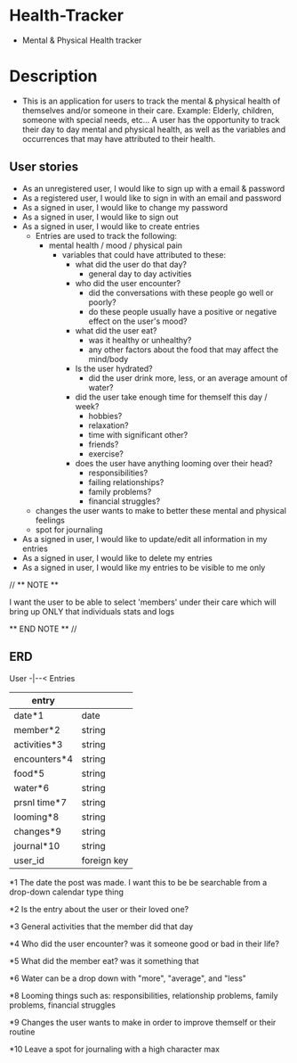 # Health-Tracker
- Mental & Physical Health tracker

# Description
- This is an application for users to track the mental & physical health of themselves and/or someone in their care. Example: Elderly, children, someone with special needs, etc... A user has the opportunity to track their day to day mental and physical health, as well as the variables and occurrences that may have attributed to their health.

## User stories

 - As an unregistered user, I would like to sign up with a email & password
 - As a registered user, I would like to sign in with an email and password
 - As a signed in user, I would like to change my password
 - As a signed in user, I would like to sign out
 - As a signed in user, I would like to create entries
     - Entries are used to track the following:
         - mental health / mood / physical pain
            - variables that could have attributed to these:
                - what did the user do that day?
                     - general day to day activities
                - who did the user encounter?
                     - did the conversations with these people go well or poorly?
                     - do these people usually have a positive or negative effect on the user's mood?
                - what did the user eat?
                     - was it healthy or unhealthy?
                     - any other factors about the food that may affect the mind/body
                - Is the user hydrated?
                     - did the user drink more, less, or an average amount of water?
                - did the user take enough time for themself this day / week?
                     - hobbies?
                     - relaxation?
                     - time with significant other?
                     - friends?
                     - exercise?
                - does the user have anything looming over their head?
                     - responsibilities?
                     - failing relationships?
                     - family problems?
                     - financial struggles?
     - changes the user wants to make to better these mental and physical feelings
     - spot for journaling
 - As a signed in user, I would like to update/edit all information in my entries
 - As a signed in user, I would like to delete my entries
 - As a signed in user, I would like my entries to be visible to me only

 // ** NOTE ** 

 I want the user to be able to select 'members' under their care which will bring up ONLY that individuals stats and logs 

 ** END NOTE ** //


## ERD

User -|--< Entries

| entry         |             |
| ------------- | ----------- |
| date*1        | date        |
| member*2      | string      |
| activities*3  | string      |
| encounters*4  | string      |
| food*5        | string      |
| water*6       | string      |
| prsnl time*7  | string      |
| looming*8     | string      |
| changes*9     | string      |
| journal*10    | string      |
| user_id       | foreign key |

*1 The date the post was made. I want this to be be searchable from a drop-down calendar type thing

*2 Is the entry about the user or their loved one?

*3 General activities that the member did that day

*4 Who did the user encounter? was it someone good or bad in their life?

*5 What did the member eat? was it something that 

*6 Water can be a drop down with "more", "average", and "less"

*8 Looming things such as: responsibilities, relationship problems, family problems, financial struggles

*9 Changes the user wants to make in order to improve themself or their routine

*10 Leave a spot for journaling with a high character max